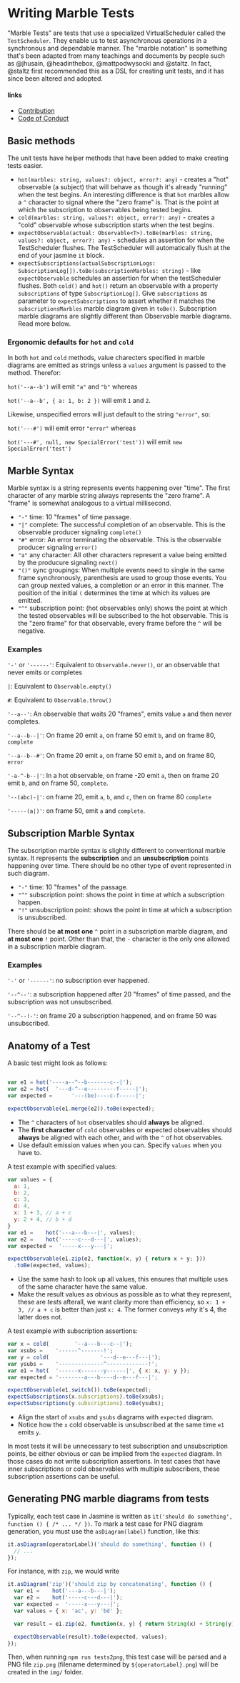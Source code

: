 # Writing Marble Tests

"Marble Tests" are tests that use a specialized VirtualScheduler called the `TestScheduler`. They enable us to test
asynchronous operations in a synchronous and dependable manner. The "marble notation" is something that's been adapted
from many teachings and documents by people such as @jhusain, @headinthebox, @mattpodwysocki and @staltz. In fact,
@staltz first recommended this as a DSL for creating unit tests, and it has since been altered and adopted.

#### links

- [Contribution](../CONTRIBUTING.md)
- [Code of Conduct](../CODE_OF_CONDUCT.md)

## Basic methods

The unit tests have helper methods that have been added to make creating tests easier.

- `hot(marbles: string, values?: object, error?: any)` - creates a "hot" observable (a subject) that will behave 
  as though it's already "running" when the test begins. An interesting difference is that `hot` marbles allow a 
  `^` character to signal where the "zero frame" is. That is the point at which the subscription to observables 
  being tested begins.
- `cold(marbles: string, values?: object, error?: any)` - creates a "cold" observable whose subscription starts when 
  the test begins.
- `expectObservable(actual: Observable<T>).toBe(marbles: string, values?: object, error?: any)` - schedules an assertion
  for when the TestScheduler flushes. The TestScheduler will automatically flush at the end of your jasmine `it` block.
- `expectSubscriptions(actualSubscriptionLogs: SubscriptionLog[]).toBe(subscriptionMarbles: string)` - like `expectObservable` schedules an assertion for when the testScheduler flushes. Both `cold()` and `hot()` return an observable with a property `subscriptions` of type `SubscriptionLog[]`. Give `subscriptions` as parameter to `expectSubscriptions` to assert whether it matches the `subscriptionsMarbles` marble diagram given in `toBe()`. Subscription marble diagrams are slightly different than Observable marble diagrams. Read more below.

### Ergonomic defaults for `hot` and `cold`

In both `hot` and `cold` methods, value charecters specified in marble diagrams are emitted as strings unless a `values`
argument is passed to the method. Therefor:

`hot('--a--b')` will emit `"a"` and `"b"` whereas

`hot('--a--b', { a: 1, b: 2 })` will emit `1` and `2`.

Likewise, unspecified errors will just default to the string `"error"`, so:

`hot('---#')` will emit error `"error"` whereas

`hot('---#', null, new SpecialError('test'))` will emit `new SpecialError('test')`


## Marble Syntax

Marble syntax is a string represents events happening over "time". The first character of any marble string
always represents the "zero frame". A "frame" is somewhat analogous to a virtual millisecond.

- `"-"` time: 10 "frames" of time passage.
- `"|"` complete: The successful completion of an observable. This is the observable producer signaling `complete()`
- `"#"` error: An error terminating the observable. This is the observable producer signaling `error()`
- `"a"` any character: All other characters represent a value being emitted by the producure signaling `next()`
- `"()"` sync groupings: When multiple events need to single in the same frame synchronously, parenthesis are used
  to group those events. You can group nexted values, a completion or an error in this manner. The position of the 
  initial `(` determines the time at which its values are emitted.
- `"^"` subscription point: (hot observables only) shows the point at which the tested observables will be subscribed
  to the hot observable. This is the "zero frame" for that observable, every frame before the `^` will be negative.

### Examples

`'-'` or `'------'`: Equivalent to `Observable.never()`, or an observable that never emits or completes

`|`: Equivalent to `Observable.empty()`

`#`: Equivalent to `Observable.throw()`

`'--a--'`: An observable that waits 20 "frames", emits value `a` and then never completes.

`'--a--b--|'`: On frame 20 emit `a`, on frame 50 emit `b`, and on frame 80, `complete`

`'--a--b--#'`: On frame 20 emit `a`, on frame 50 emit `b`, and on frame 80, `error`

`'-a-^-b--|'`: In a hot observable, on frame -20 emit `a`, then on frame 20 emit `b`, and on frame 50, `complete`.

`'--(abc)-|'`: on frame 20, emit `a`, `b`, and `c`, then on frame 80 `complete`

`'-----(a|)'`: on frame 50, emit `a` and `complete`.

## Subscription Marble Syntax

The subscription marble syntax is slightly different to conventional marble syntax. It represents the **subscription** and an **unsubscription** points happening over time. There should be no other type of event represented in such diagram.

- `"-"` time: 10 "frames" of the passage.
- `"^"` subscription point: shows the point in time at which a subscription happen.
- `"!"` unsubscription point: shows the point in time at which a subscription is unsubscribed.

There should be **at most one** `^` point in a subscription marble diagram, and **at most one** `!` point. Other than that, the `-` character is the only one allowed in a subscription marble diagram.

### Examples

`'-'` or `'------'`: no subscription ever happened.

`'--^--'`: a subscription happened after 20 "frames" of time passed, and the subscription was not unsubscribed.

`'--^--!-'`: on frame 20 a subscription happened, and on frame 50 was unsubscribed.

## Anatomy of a Test

A basic test might look as follows:

```js

var e1 = hot('----a--^--b-------c--|');
var e2 = hot(  '---d-^--e---------f-----|');
var expected =      '---(be)----c-f-----|';

expectObservable(e1.merge(e2)).toBe(expected);
```

- The `^` characters of `hot` observables should **always** be aligned.
- The **first character** of `cold` observables or expected observables should **always** be aligned
  with each other, and with the `^` of hot observables.
- Use default emission values when you can. Specify `values` when you have to.

A test example with specified values:

```js
var values = {
  a: 1,
  b: 2,
  c: 3,
  d: 4,
  x: 1 + 3, // a + c
  y: 2 + 4, // b + d
}
var e1 =    hot('---a---b---|', values);
var e2 =    hot('-----c---d---|', values);
var expected =  '-----x---y---|';

expectObservable(e1.zip(e2, function(x, y) { return x + y; }))
  .toBe(expected, values);
```

- Use the same hash to look up all values, this ensures that multiple uses of the same character have the
  same value.
- Make the result values as obvious as possible as to what they represent, these are *tests* afterall, we want
  clarity more than efficiency, so `x: 1 + 3, // a + c` is better than just `x: 4`. The former conveys *why* it's 4,
  the latter does not.

A test example with subscription assertions:

```js
var x = cold(        '--a---b---c--|');
var xsubs =    '------^-------!';
var y = cold(                '---d--e---f---|');
var ysubs =    '--------------^-------------!';
var e1 = hot(  '------x-------y------|', { x: x, y: y });
var expected = '--------a---b----d--e---f---|';

expectObservable(e1.switch()).toBe(expected);
expectSubscriptions(x.subscriptions).toBe(xsubs);
expectSubscriptions(y.subscriptions).toBe(ysubs);
```

- Align the start of `xsubs` and `ysubs` diagrams with `expected` diagram.
- Notice how the `x` cold observable is unsubscribed at the same time `e1` emits `y`.

In most tests it will be unnecessary to test subscription and unsubscription points, be either obvious or can be implied from the `expected` diagram. In those cases do not write subscription assertions. In test cases that have inner subscriptions or cold observables with multiple subscribers, these subscription assertions can be useful.

## Generating PNG marble diagrams from tests

Typically, each test case in Jasmine is written as `it('should do something', function () { /* ... */ })`. To mark a test case for PNG diagram generation, you must use the `asDiagram(label)` function, like this:

<!-- skip-example -->
```js
it.asDiagram(operatorLabel)('should do something', function () {
  // ...
});
```

For instance, with `zip`, we would write

```js
it.asDiagram('zip')('should zip by concatenating', function () {
  var e1 =    hot('---a---b---|');
  var e2 =    hot('-----c---d---|');
  var expected =  '-----x---y---|';
  var values = { x: 'ac', y: 'bd' };

  var result = e1.zip(e2, function(x, y) { return String(x) + String(y); });

  expectObservable(result).toBe(expected, values);
});
```

Then, when running `npm run tests2png`, this test case will be parsed and a PNG file `zip.png` (filename determined by `${operatorLabel}.png`) will be created in the `img/` folder.
